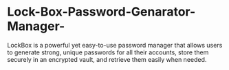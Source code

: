 # Lock-Box-Password-Genarator-Manager-
LockBox  is  a  powerful  yet  easy-to-use  password  manager  that  allows  users  to  generate  strong,  unique  passwords  for  all  their  accounts,  store  them  securely  in  an  encrypted  vault,  and  retrieve  them  easily  when  needed.
